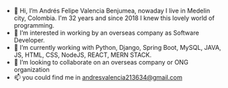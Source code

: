 - 👋 Hi, I’m Andrés Felipe Valencia Benjumea, nowaday I live in Medelin city, Colombia. I'm 32 years and since 2018 I knew this lovely world of programming.
- 👀 I’m interested in working by an overseas company as Software Developer.
- 🌱 I’m currently working with Python, Django, Spring Boot, MySQL, JAVA, JS, HTML, CSS, NodeJS, REACT, MERN STACK.
- 💞️ I’m looking to collaborate on an overseas company or ONG organization
- 📫 you could find me in andresvalencia213634@gmail.com

<!---
Andrez1947/Andrez1947 is a ✨ special ✨ repository because its `README.md` (this file) appears on your GitHub profile.
You can click the Preview link to take a look at your changes.
--->
